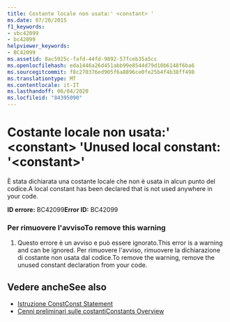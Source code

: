 ```yaml
---
title: Costante locale non usata:' <constant> '
ms.date: 07/20/2015
f1_keywords:
- vbc42099
- bc42099
helpviewer_keywords:
- BC42099
ms.assetid: 8ac5925c-fafd-44fd-9892-57fceb35a5cc
ms.openlocfilehash: eda1446a26d451abb99e8544d79d10b6148f6ba6
ms.sourcegitcommit: f8c270376ed905f6a8896ce0fe25b4f4b38ff498
ms.translationtype: MT
ms.contentlocale: it-IT
ms.lasthandoff: 06/04/2020
ms.locfileid: "84395090"
---
```

# <a name="unused-local-constant-constant"></a><span data-ttu-id="73848-102">Costante locale non usata:' \<constant> '</span><span class="sxs-lookup"><span data-stu-id="73848-102">Unused local constant: '\<constant>'</span></span>
<span data-ttu-id="73848-103">È stata dichiarata una costante locale che non è usata in alcun punto del codice.</span><span class="sxs-lookup"><span data-stu-id="73848-103">A local constant has been declared that is not used anywhere in your code.</span></span>  
  
 <span data-ttu-id="73848-104">**ID errore:** BC42099</span><span class="sxs-lookup"><span data-stu-id="73848-104">**Error ID:** BC42099</span></span>  
  
### <a name="to-remove-this-warning"></a><span data-ttu-id="73848-105">Per rimuovere l'avviso</span><span class="sxs-lookup"><span data-stu-id="73848-105">To remove this warning</span></span>  
  
1. <span data-ttu-id="73848-106">Questo errore è un avviso e può essere ignorato.</span><span class="sxs-lookup"><span data-stu-id="73848-106">This error is a warning and can be ignored.</span></span> <span data-ttu-id="73848-107">Per rimuovere l'avviso, rimuovere la dichiarazione di costante non usata dal codice.</span><span class="sxs-lookup"><span data-stu-id="73848-107">To remove the warning, remove the unused constant declaration from your code.</span></span>  
  
## <a name="see-also"></a><span data-ttu-id="73848-108">Vedere anche</span><span class="sxs-lookup"><span data-stu-id="73848-108">See also</span></span>

- [<span data-ttu-id="73848-109">Istruzione Const</span><span class="sxs-lookup"><span data-stu-id="73848-109">Const Statement</span></span>](../language-reference/statements/const-statement.md)
- [<span data-ttu-id="73848-110">Cenni preliminari sulle costanti</span><span class="sxs-lookup"><span data-stu-id="73848-110">Constants Overview</span></span>](../programming-guide/language-features/constants-enums/constants-overview.md)
